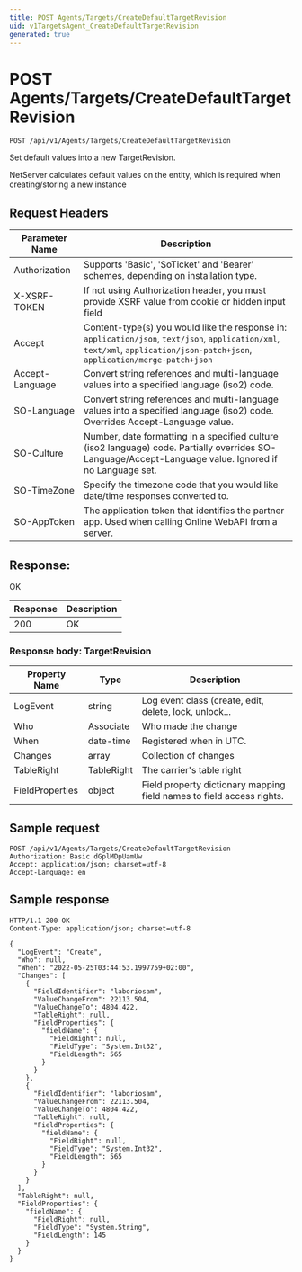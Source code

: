 ```yaml
---
title: POST Agents/Targets/CreateDefaultTargetRevision
uid: v1TargetsAgent_CreateDefaultTargetRevision
generated: true
---
```


# POST Agents/Targets/CreateDefaultTargetRevision

```http
POST /api/v1/Agents/Targets/CreateDefaultTargetRevision
```

Set default values into a new TargetRevision.


NetServer calculates default values on the entity, which is required when creating/storing a new instance







## Request Headers

| Parameter Name | Description |
|----------------|-------------|
| Authorization  | Supports 'Basic', 'SoTicket' and 'Bearer' schemes, depending on installation type. |
| X-XSRF-TOKEN   | If not using Authorization header, you must provide XSRF value from cookie or hidden input field |
| Accept         | Content-type(s) you would like the response in: `application/json`, `text/json`, `application/xml`, `text/xml`, `application/json-patch+json`, `application/merge-patch+json` |
| Accept-Language | Convert string references and multi-language values into a specified language (iso2) code. |
| SO-Language | Convert string references and multi-language values into a specified language (iso2) code. Overrides Accept-Language value. |
| SO-Culture | Number, date formatting in a specified culture (iso2 language) code. Partially overrides SO-Language/Accept-Language value. Ignored if no Language set. |
| SO-TimeZone | Specify the timezone code that you would like date/time responses converted to. |
| SO-AppToken | The application token that identifies the partner app. Used when calling Online WebAPI from a server. |


## Response:

OK

| Response | Description |
|----------------|-------------|
| 200 | OK |

### Response body: TargetRevision

| Property Name | Type |  Description |
|----------------|------|--------------|
| LogEvent | string | Log event class (create, edit, delete, lock, unlock... |
| Who | Associate | Who made the change |
| When | date-time | Registered when  in UTC. |
| Changes | array | Collection of changes |
| TableRight | TableRight | The carrier's table right |
| FieldProperties | object | Field property dictionary mapping field names to field access rights. |

## Sample request

```http!
POST /api/v1/Agents/Targets/CreateDefaultTargetRevision
Authorization: Basic dGplMDpUamUw
Accept: application/json; charset=utf-8
Accept-Language: en
```

## Sample response

```http_
HTTP/1.1 200 OK
Content-Type: application/json; charset=utf-8

{
  "LogEvent": "Create",
  "Who": null,
  "When": "2022-05-25T03:44:53.1997759+02:00",
  "Changes": [
    {
      "FieldIdentifier": "laboriosam",
      "ValueChangeFrom": 22113.504,
      "ValueChangeTo": 4804.422,
      "TableRight": null,
      "FieldProperties": {
        "fieldName": {
          "FieldRight": null,
          "FieldType": "System.Int32",
          "FieldLength": 565
        }
      }
    },
    {
      "FieldIdentifier": "laboriosam",
      "ValueChangeFrom": 22113.504,
      "ValueChangeTo": 4804.422,
      "TableRight": null,
      "FieldProperties": {
        "fieldName": {
          "FieldRight": null,
          "FieldType": "System.Int32",
          "FieldLength": 565
        }
      }
    }
  ],
  "TableRight": null,
  "FieldProperties": {
    "fieldName": {
      "FieldRight": null,
      "FieldType": "System.String",
      "FieldLength": 145
    }
  }
}
```